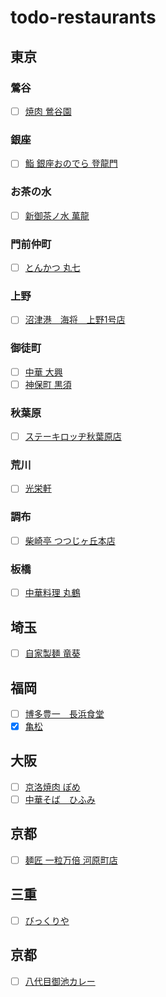 # todo-restaurants

## 東京
### 鶯谷
- [ ] [焼肉 鶯谷園](https://tabelog.com/tokyo/A1311/A131104/13012243/)

### 銀座
- [ ] [鮨 銀座おのでら 登龍門](https://onodera-group.com/touryumon/)

### お茶の水
- [ ] [新御茶ノ水 萬龍](https://tabelog.com/tokyo/A1310/A131002/13246044/)

### 門前仲町
- [ ] [とんかつ 丸七](https://tabelog.com/tokyo/A1313/A131303/13263014/)

### 上野
- [ ] [沼津港　海将　上野1号店](https://tabelog.com/tokyo/A1311/A131101/13157499/)

### 御徒町
- [ ] [中華 大興](https://tabelog.com/tokyo/A1311/A131101/13036933/)
- [ ] [神保町 黒須](https://tabelog.com/tokyo/A1310/A131003/13201888/)

### 秋葉原
- [ ] [ステーキロッヂ秋葉原店](https://steaklodge.studio.site/)

### 荒川
- [ ] [光栄軒](https://tabelog.com/tokyo/A1324/A132401/13018599/)

### 調布
- [ ] [柴崎亭 つつじヶ丘本店](https://tabelog.com/tokyo/A1326/A132601/13135162/)

### 板橋
- [ ] [中華料理 丸鶴](https://tabelog.com/tokyo/A1322/A132203/13142320/)

## 埼玉
- [ ] [自家製麺 竜葵](https://tabelog.com/saitama/A1102/A110201/11042362/)

## 福岡
- [ ] [博多豊一　長浜食堂](https://hakata-toyoichi.owst.jp/)
- [x] [亀松](https://tabelog.com/fukuoka/A4001/A400103/40010670/)

## 大阪
- [ ] [京洛焼肉 ぽめ](https://tabelog.com/osaka/A2701/A270201/27119987/)
- [ ] [中華そば　ひふみ](https://tabelog.com/osaka/A2701/A270101/27133294/)

## 京都
- [ ] [麺匠 一粒万倍 河原町店](https://tabelog.com/kyoto/A2601/A260301/26033041/)

## 三重
- [ ] [びっくりや](https://tabelog.com/mie/A2402/A240202/24004532/)

## 京都
- [ ] [八代目御池カレー](https://tabelog.com/kyoto/A2601/A260202/26036381/)


